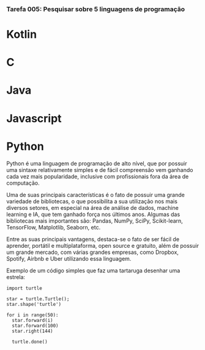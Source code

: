 ### Tarefa 005: Pesquisar sobre 5 linguagens de programação



# Kotlin



# C



# Java



# Javascript


# Python

Python é uma linguagem de programação de alto nível, que por possuir uma sintaxe relativamente simples e de fácil compreensão vem ganhando cada vez mais popularidade, inclusive com profissionais fora da área de computação.

Uma de suas principais características é o fato de possuir uma grande variedade de bibliotecas, o que possibilita a sua utilização nos mais diversos setores, em especial na área de análise de dados, machine learning e IA, que tem ganhado força nos últimos anos. Algumas das bibliotecas mais importantes são: Pandas, NumPy, SciPy, Scikit-learn, TensorFlow, Matplotlib, Seaborn, etc.

Entre as suas principais vantagens, destaca-se o fato de ser fácil de aprender, portátil e multiplataforma, open source e gratuito, além de possuir um grande mercado, com várias grandes empresas, como Dropbox, Spotify, Airbnb e Uber utilizando essa linguagem.

Exemplo de um código simples que faz uma tartaruga desenhar uma estrela:

~~~
import turtle

star = turtle.Turtle();
star.shape('turtle')

for i in range(50):
  star.forward(i)
  star.forward(100)
  star.right(144) 
  
  turtle.done()
  ~~~